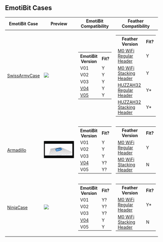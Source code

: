 ## EmotiBit Cases

| EmotiBit Case | Preview | EmotiBit<br>Compatibility | Feather<br>Compatibility |
| ------------- | ------------ | ------------ | ------------ |
|[SwissArmyCase](./SwissArmyCase/) | ![](./SwissArmyCase/assets/preview.gif)| <table><tr><th>EmotiBit<br>Version</th><th>Fit?</th></tr><tr><td>V01</td><td>Y</td></tr><tr><td>V02</td><td>Y</td></tr><tr><td>V03</td><td>Y</td></tr><tr><td><a href=https://github.com/EmotiBit/EmotiBit_Cases/tree/master/EmotiBit_3D_Models/V04>V04</a></td><td>Y</td></tr><tr><td><a href=https://github.com/EmotiBit/EmotiBit_Cases/tree/master/EmotiBit_3D_Models/V05>V05</a></td><td>Y</td></tr></table> | <table><tr><th>Feather<br>Version</th><th>Fit?</th></tr><tr><td><a href=https://www.adafruit.com/product/2598>M0 WiFi<br>Regular Header</a></td><td>Y</td></tr><tr><td><a href=https://www.adafruit.com/product/3044>M0 WiFi<br>Stacking Header</a></td><td>Y</td></tr><tr><td><a href=https://www.adafruit.com/product/3591>HUZZAH32 <br>Regular Header</a></td><td>Y*</td></tr><tr><td><a href=https://www.adafruit.com/product/3619>HUZZAH32 <br>Stacking Header</a></td><td>Y*</td></tr></table> |
|[Armadillo](./Armadillo/) | ![](./Armadillo/assets/preview.gif) | <table><tr><th>EmotiBit<br>Version</th><th>Fit?</th></tr><tr><td>V01</td><td>Y</td></tr><tr><td>V02</td><td>Y</td></tr><tr><td>V03</td><td>Y</td></tr><tr><td><a href=https://github.com/EmotiBit/EmotiBit_Cases/tree/feat-reorg-cases/EmotiBit_3D_Models/V04>V04</a></td><td>Y?</td></tr><tr><td>V05</td><td>Y?</td></tr></table> | <table><tr><th>Feather<br>Version</th><th>Fit?</th></tr><tr><td><a href=https://www.adafruit.com/product/2598>M0 WiFi<br>Regular Header</a></td><td>Y</td></tr><tr><td><a href=https://www.adafruit.com/product/3044>M0 WiFi<br>Stacking Header</a></td><td>N</td></tr></table> |
|[NinjaCase](./NinjaCase/) | ![](./NinjaCase/assets/preview.gif) | <table><tr><th>EmotiBit<br>Version</th><th>Fit?</th></tr><tr><td>V01</td><td>Y?</td></tr><tr><td>V02</td><td>Y?</td></tr><tr><td>V03</td><td>Y?</td></tr><tr><td><a href=https://github.com/EmotiBit/EmotiBit_Cases/tree/feat-reorg-cases/EmotiBit_3D_Models/V04>V04</a></td><td>Y</td></tr><tr><td>V05</td><td>Y</td></tr></table> | <table><tr><th>Feather<br>Version</th><th>Fit?</th></tr><tr><td><a href=https://www.adafruit.com/product/2598>M0 WiFi<br>Regular Header</a></td><td>Y*</td></tr><tr><td><a href=https://www.adafruit.com/product/3044>M0 WiFi<br>Stacking Header</a></td><td>N</td></tr></table> |

